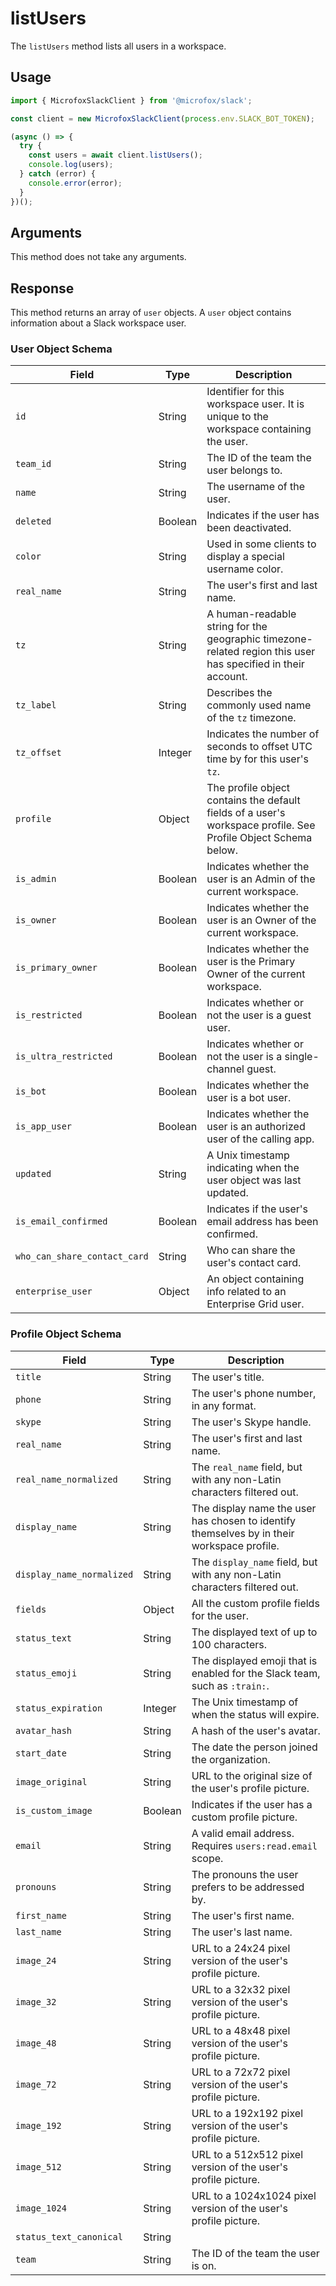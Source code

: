 # listUsers

The `listUsers` method lists all users in a workspace.

## Usage

```typescript
import { MicrofoxSlackClient } from '@microfox/slack';

const client = new MicrofoxSlackClient(process.env.SLACK_BOT_TOKEN);

(async () => {
  try {
    const users = await client.listUsers();
    console.log(users);
  } catch (error) {
    console.error(error);
  }
})();
```

## Arguments

This method does not take any arguments.

## Response

This method returns an array of `user` objects. A `user` object contains information about a Slack workspace user.

### User Object Schema

| Field                             | Type          | Description                                                                                                                                                                                            |
| --------------------------------- | ------------- | ------------------------------------------------------------------------------------------------------------------------------------------------------------------------------------------------------ |
| `id`                              | String        | Identifier for this workspace user. It is unique to the workspace containing the user.                                                                                                                |
| `team_id`                         | String        | The ID of the team the user belongs to.                                                                                                                                                                |
| `name`                            | String        | The username of the user.                                                                                                                                                                              |
| `deleted`                         | Boolean       | Indicates if the user has been deactivated.                                                                                                                                                            |
| `color`                           | String        | Used in some clients to display a special username color.                                                                                                                                              |
| `real_name`                       | String        | The user's first and last name.                                                                                                                                                                        |
| `tz`                              | String        | A human-readable string for the geographic timezone-related region this user has specified in their account.                                                                                         |
| `tz_label`                        | String        | Describes the commonly used name of the `tz` timezone.                                                                                                                                                 |
| `tz_offset`                       | Integer       | Indicates the number of seconds to offset UTC time by for this user's `tz`.                                                                                                                            |
| `profile`                         | Object        | The profile object contains the default fields of a user's workspace profile. See Profile Object Schema below.                                                                                       |
| `is_admin`                        | Boolean       | Indicates whether the user is an Admin of the current workspace.                                                                                                                                       |
| `is_owner`                        | Boolean       | Indicates whether the user is an Owner of the current workspace.                                                                                                                                       |
| `is_primary_owner`                | Boolean       | Indicates whether the user is the Primary Owner of the current workspace.                                                                                                                              |
| `is_restricted`                   | Boolean       | Indicates whether or not the user is a guest user.                                                                                                                                                     |
| `is_ultra_restricted`             | Boolean       | Indicates whether or not the user is a single-channel guest.                                                                                                                                           |
| `is_bot`                          | Boolean       | Indicates whether the user is a bot user.                                                                                                                                                              |
| `is_app_user`                     | Boolean       | Indicates whether the user is an authorized user of the calling app.                                                                                                                                   |
| `updated`                         | String        | A Unix timestamp indicating when the user object was last updated.                                                                                                                                     |
| `is_email_confirmed`              | Boolean       | Indicates if the user's email address has been confirmed.                                                                                                                                              |
| `who_can_share_contact_card`      | String        | Who can share the user's contact card.                                                                                                                                                                 |
| `enterprise_user`                 | Object        | An object containing info related to an Enterprise Grid user.                                                                                                                                          |

### Profile Object Schema

| Field                     | Type    | Description                                                                                                                                                                                            |
| ------------------------- | ------- | ------------------------------------------------------------------------------------------------------------------------------------------------------------------------------------------------------ |
| `title`                   | String  | The user's title.                                                                                                                                                                                      |
| `phone`                   | String  | The user's phone number, in any format.                                                                                                                                                                |
| `skype`                   | String  | The user's Skype handle.                                                                                                                                                                               |
| `real_name`               | String  | The user's first and last name.                                                                                                                                                                        |
| `real_name_normalized`    | String  | The `real_name` field, but with any non-Latin characters filtered out.                                                                                                                                 |
| `display_name`            | String  | The display name the user has chosen to identify themselves by in their workspace profile.                                                                                                             |
| `display_name_normalized` | String  | The `display_name` field, but with any non-Latin characters filtered out.                                                                                                                              |
| `fields`                  | Object  | All the custom profile fields for the user.                                                                                                                                                            |
| `status_text`             | String  | The displayed text of up to 100 characters.                                                                                                                                                            |
| `status_emoji`            | String  | The displayed emoji that is enabled for the Slack team, such as `:train:`.                                                                                                                             |
| `status_expiration`       | Integer | The Unix timestamp of when the status will expire.                                                                                                                                                     |
| `avatar_hash`             | String  | A hash of the user's avatar.                                                                                                                                                                           |
| `start_date`              | String  | The date the person joined the organization.                                                                                                                                                           |
| `image_original`          | String  | URL to the original size of the user's profile picture.                                                                                                                                                |
| `is_custom_image`         | Boolean | Indicates if the user has a custom profile picture.                                                                                                                                                    |
| `email`                   | String  | A valid email address. Requires `users:read.email` scope.                                                                                                                                              |
| `pronouns`                | String  | The pronouns the user prefers to be addressed by.                                                                                                                                                      |
| `first_name`              | String  | The user's first name.                                                                                                                                                                                 |
| `last_name`               | String  | The user's last name.                                                                                                                                                                                  |
| `image_24`                | String  | URL to a 24x24 pixel version of the user's profile picture.                                                                                                                                            |
| `image_32`                | String  | URL to a 32x32 pixel version of the user's profile picture.                                                                                                                                            |
| `image_48`                | String  | URL to a 48x48 pixel version of the user's profile picture.                                                                                                                                            |
| `image_72`                | String  | URL to a 72x72 pixel version of the user's profile picture.                                                                                                                                            |
| `image_192`               | String  | URL to a 192x192 pixel version of the user's profile picture.                                                                                                                                           |
| `image_512`               | String  | URL to a 512x512 pixel version of the user's profile picture.                                                                                                                                           |
| `image_1024`              | String  | URL to a 1024x1024 pixel version of the user's profile picture.                                                                                                                                         |
| `status_text_canonical`   | String  |                                                                                                                                                                                                        |
| `team`                    | String  | The ID of the team the user is on.                                                                                                                                                                     | 